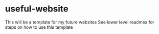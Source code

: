 # useful-website
This will be a template for my future websites
See lower level readmes for steps on how to use this template
